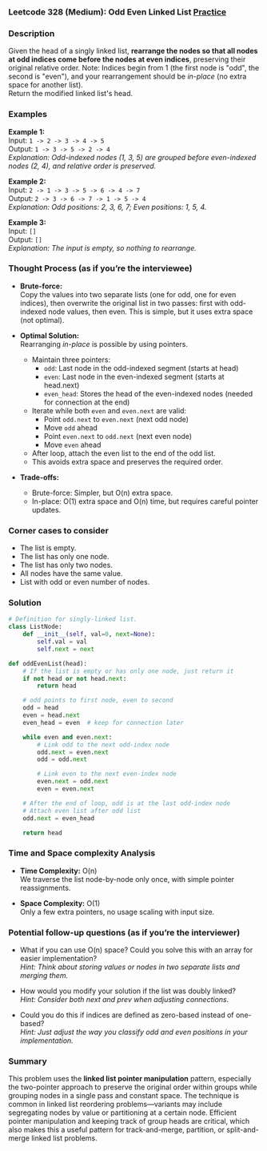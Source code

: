 ### Leetcode 328 (Medium): Odd Even Linked List [Practice](https://leetcode.com/problems/odd-even-linked-list)

### Description  
Given the head of a singly linked list, **rearrange the nodes so that all nodes at odd indices come before the nodes at even indices**, preserving their original relative order. Note: Indices begin from 1 (the first node is "odd", the second is "even"), and your rearrangement should be *in-place* (no extra space for another list).  
Return the modified linked list's head.

### Examples  

**Example 1:**  
Input: `1 -> 2 -> 3 -> 4 -> 5`  
Output: `1 -> 3 -> 5 -> 2 -> 4`  
*Explanation: Odd-indexed nodes (1, 3, 5) are grouped before even-indexed nodes (2, 4), and relative order is preserved.*

**Example 2:**  
Input: `2 -> 1 -> 3 -> 5 -> 6 -> 4 -> 7`  
Output: `2 -> 3 -> 6 -> 7 -> 1 -> 5 -> 4`  
*Explanation: Odd positions: 2, 3, 6, 7; Even positions: 1, 5, 4.*

**Example 3:**  
Input: `[]`  
Output: `[]`  
*Explanation: The input is empty, so nothing to rearrange.*

### Thought Process (as if you’re the interviewee)  
- **Brute-force:**  
  Copy the values into two separate lists (one for odd, one for even indices), then overwrite the original list in two passes: first with odd-indexed node values, then even. This is simple, but it uses extra space (not optimal).

- **Optimal Solution:**  
  Rearranging *in-place* is possible by using pointers.  
  - Maintain three pointers:
    - `odd`: Last node in the odd-indexed segment (starts at head)
    - `even`: Last node in the even-indexed segment (starts at head.next)
    - `even_head`: Stores the head of the even-indexed nodes (needed for connection at the end)
  - Iterate while both `even` and `even.next` are valid:
    - Point `odd.next` to `even.next` (next odd node)
    - Move `odd` ahead
    - Point `even.next` to `odd.next` (next even node)
    - Move `even` ahead
  - After loop, attach the even list to the end of the odd list.
  - This avoids extra space and preserves the required order.

- **Trade-offs:**  
  - Brute-force: Simpler, but O(n) extra space.
  - In-place: O(1) extra space and O(n) time, but requires careful pointer updates.

### Corner cases to consider  
- The list is empty.
- The list has only one node.
- The list has only two nodes.
- All nodes have the same value.
- List with odd or even number of nodes.

### Solution

```python
# Definition for singly-linked list.
class ListNode:
    def __init__(self, val=0, next=None):
        self.val = val
        self.next = next

def oddEvenList(head):
    # If the list is empty or has only one node, just return it
    if not head or not head.next:
        return head

    # odd points to first node, even to second
    odd = head
    even = head.next
    even_head = even  # keep for connection later

    while even and even.next:
        # Link odd to the next odd-index node
        odd.next = even.next
        odd = odd.next

        # Link even to the next even-index node
        even.next = odd.next
        even = even.next

    # After the end of loop, odd is at the last odd-index node
    # Attach even list after odd list
    odd.next = even_head

    return head
```

### Time and Space complexity Analysis  

- **Time Complexity:** O(n)  
  We traverse the list node-by-node only once, with simple pointer reassignments.

- **Space Complexity:** O(1)  
  Only a few extra pointers, no usage scaling with input size.

### Potential follow-up questions (as if you’re the interviewer)  

- What if you can use O(n) space? Could you solve this with an array for easier implementation?  
  *Hint: Think about storing values or nodes in two separate lists and merging them.*

- How would you modify your solution if the list was doubly linked?  
  *Hint: Consider both next and prev when adjusting connections.*

- Could you do this if indices are defined as zero-based instead of one-based?  
  *Hint: Just adjust the way you classify odd and even positions in your implementation.*

### Summary
This problem uses the **linked list pointer manipulation** pattern, especially the two-pointer approach to preserve the original order within groups while grouping nodes in a single pass and constant space. The technique is common in linked list reordering problems—variants may include segregating nodes by value or partitioning at a certain node. Efficient pointer manipulation and keeping track of group heads are critical, which also makes this a useful pattern for track-and-merge, partition, or split-and-merge linked list problems.